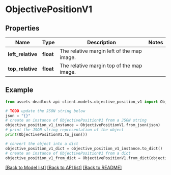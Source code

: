 # ObjectivePositionV1


## Properties

Name | Type | Description | Notes
------------ | ------------- | ------------- | -------------
**left_relative** | **float** | The relative margin left of the map image. | 
**top_relative** | **float** | The relative margin top of the map image. | 

## Example

```python
from assets-deadlock-api-client.models.objective_position_v1 import ObjectivePositionV1

# TODO update the JSON string below
json = "{}"
# create an instance of ObjectivePositionV1 from a JSON string
objective_position_v1_instance = ObjectivePositionV1.from_json(json)
# print the JSON string representation of the object
print(ObjectivePositionV1.to_json())

# convert the object into a dict
objective_position_v1_dict = objective_position_v1_instance.to_dict()
# create an instance of ObjectivePositionV1 from a dict
objective_position_v1_from_dict = ObjectivePositionV1.from_dict(objective_position_v1_dict)
```
[[Back to Model list]](../README.md#documentation-for-models) [[Back to API list]](../README.md#documentation-for-api-endpoints) [[Back to README]](../README.md)


